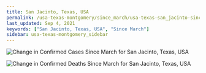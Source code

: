 ```yaml
---
title: San Jacinto, Texas, USA
permalink: /usa-texas-montgomery/since_march/usa-texas-san_jacinto-since_march.html
last_updated: Sep 4, 2021
keywords: ["San Jacinto, Texas, USA", "Since March"]
sidebar: usa-texas-montgomery_sidebar
---
```


![Change in Confirmed Cases Since March for San Jacinto, Texas, USA](/covid_tracker/images/graphs/usa-texas-san_jacinto-delta_confirmed-since_march_graph.png)

![Change in Confirmed Deaths Since March for San Jacinto, Texas, USA](/covid_tracker/images/graphs/usa-texas-san_jacinto-delta_deaths-since_march_graph.png)
